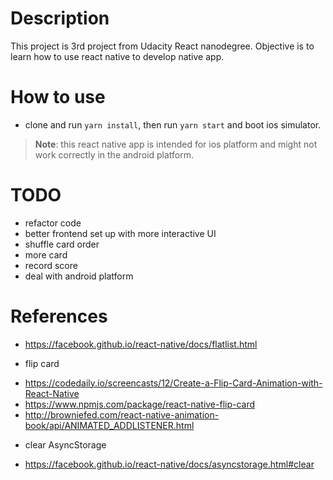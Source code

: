 # Description
This project is 3rd project from Udacity React nanodegree.
Objective is to learn how to use react native to develop native app.

# How to use
* clone and run `yarn install`, then run `yarn start` and boot ios simulator.
> **Note**: this react native app is intended for ios platform and might not work correctly in the android platform.

# TODO
+ refactor code
+ better frontend set up with more interactive UI
+ shuffle card order
+ more card
+ record score
+ deal with android platform

# References
+ https://facebook.github.io/react-native/docs/flatlist.html
* flip card
+ https://codedaily.io/screencasts/12/Create-a-Flip-Card-Animation-with-React-Native
+ https://www.npmjs.com/package/react-native-flip-card
+ http://browniefed.com/react-native-animation-book/api/ANIMATED_ADDLISTENER.html
* clear AsyncStorage
+ https://facebook.github.io/react-native/docs/asyncstorage.html#clear


